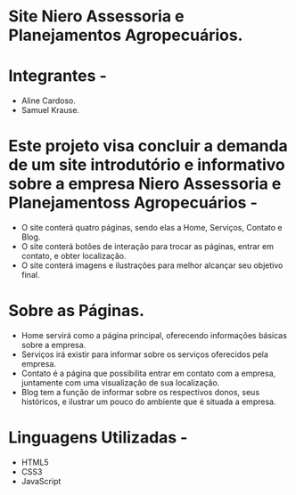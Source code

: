# Site Niero Assessoria e Planejamentos Agropecuários.

# Integrantes - 

* Aline Cardoso.
* Samuel Krause.

# Este projeto visa concluir a demanda de um site introdutório e informativo sobre a empresa Niero Assessoria e Planejamentoss Agropecuários -

* O site conterá quatro páginas, sendo elas a Home, Serviços, Contato e Blog.
* O site conterá botões de interação para trocar as páginas, entrar em contato, e obter localização.
* O site conterá imagens e ilustrações para melhor alcançar seu objetivo final.

# Sobre as Páginas.

* Home servirá como a página principal, oferecendo informações básicas sobre a empresa.
* Serviços irá existir para informar sobre os serviços oferecidos pela empresa.
* Contato é a página que possibilita entrar em contato com a empresa, juntamente com uma visualização de sua localização.
* Blog tem a função de informar sobre os respectivos donos, seus históricos, e ilustrar um pouco do ambiente que é situada a empresa.

# Linguagens Utilizadas - 

* HTML5
* CSS3
* JavaScript
